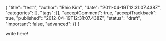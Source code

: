 {
    "title": "test1",
    "author": "Rhio Kim",
    "date": "2011-04-19T12:31:07.438Z",
    "categories": [],
    "tags": [],
    "acceptComment": true,
    "acceptTrackback": true,
    "published": "2012-04-19T12:31:07.438Z",
    "status": "draft",
    "important": false,
    "advanced": {}
}

write here!